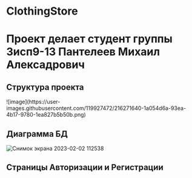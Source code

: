 # ClothingStore
<h1>Проект делает студент группы 3исп9-13 Пантелеев Михаил Алексадрович</h1>
<h2>Структура проекта</h2>
![image](https://user-images.githubusercontent.com/119927472/216271640-1a054d6a-93ea-4b17-9780-1ea827b5b50b.png)

<h2>Диаграмма БД</h2>

![Снимок экрана 2023-02-02 112538](https://user-images.githubusercontent.com/119927472/216271499-bc4629d8-861a-40ae-9844-bcd4a0afc561.png)

<h2>Страницы Авторизации и Регистрации</h2>
